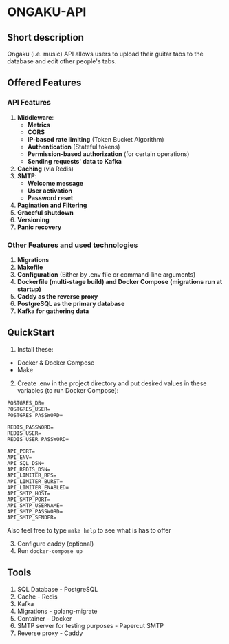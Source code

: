 # ONGAKU-API

## Short description
Ongaku (i.e. music) API allows users to upload their guitar tabs to the database and edit other people's tabs.

## Offered Features

### API Features
1. **Middleware**:
      - **Metrics**
      - **CORS**
      - **IP-based rate limiting** (Token Bucket Algorithm)
      - **Authentication** (Stateful tokens)
      - **Permission-based authorization** (for certain operations)
      - **Sending requests' data to Kafka**
2. **Caching** (via Redis)
3. **SMTP**:
      - **Welcome message**
      - **User activation**
      - **Password reset**
4. **Pagination and Filtering**
5. **Graceful shutdown**
6. **Versioning**
7. **Panic recovery**

### Other Features and used technologies
1. **Migrations**
2. **Makefile**
3. **Configuration** (Either by .env file or command-line arguments)
4. **Dockerfile (multi-stage build) and Docker Compose (migrations run at startup)**
5. **Caddy as the reverse proxy**
6. **PostgreSQL as the primary database**
7. **Kafka for gathering data**

## QuickStart
1. Install these:
- Docker & Docker Compose
- Make

2. Create .env in the project directory and put desired values in these variables (to run Docker Compose):
```
POSTGRES_DB=
POSTGRES_USER=
POSTGRES_PASSWORD=

REDIS_PASSWORD=
REDIS_USER=
REDIS_USER_PASSWORD=

API_PORT=
API_ENV=
API_SQL_DSN=
API_REDIS_DSN=
API_LIMITER_RPS=
API_LIMITER_BURST=
API_LIMITER_ENABLED=
API_SMTP_HOST=
API_SMTP_PORT=
API_SMTP_USERNAME=
API_SMTP_PASSWORD=
API_SMTP_SENDER=
```

Also feel free to type ```make help``` to see what is has to offer

3. Configure caddy (optional)
4. Run ```docker-compose up```

## Tools
1. SQL Database - PostgreSQL
2. Cache - Redis
3. Kafka
4. Migrations - golang-migrate
5. Container - Docker
6. SMTP server for testing purposes - Papercut SMTP
7. Reverse proxy - Caddy
